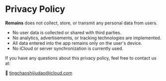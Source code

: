 # Privacy Policy

**Remains** does not collect, store, or transmit any personal data from users.

- No user data is collected or shared with third parties.
- No analytics, advertisements, or tracking technologies are implemented.
- All data entered into the app remains only on the user's device.
- No iCloud or server synchronization is currently used.

If you have any questions about this privacy policy, feel free to contact us at:

📧 tingchaoshijiudao@icloud.com
